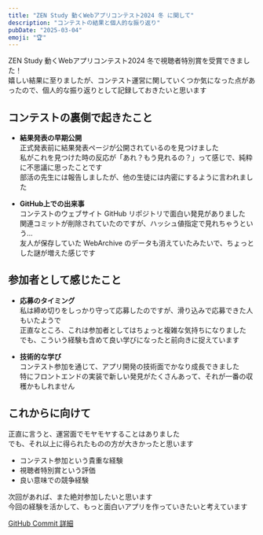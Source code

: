 ```yaml
---
title: "ZEN Study 動くWebアプリコンテスト2024 冬 に関して"
description: "コンテストの結果と個人的な振り返り"
pubDate: "2025-03-04"
emoji: "🏆"
---
```


ZEN Study 動くWebアプリコンテスト2024 冬で視聴者特別賞を受賞できました！  
嬉しい結果に至りましたが、コンテスト運営に関していくつか気になった点があったので、個人的な振り返りとして記録しておきたいと思います

## コンテストの裏側で起きたこと

- **結果発表の早期公開**  
  正式発表前に結果発表ページが公開されているのを見つけました  
  私がこれを見つけた時の反応が「あれ？もう見れるの？」って感じで、純粋に不思議に思ったことです  
  部活の先生には報告しましたが、他の生徒には内密にするように言われました

- **GitHub上での出来事**  
  コンテストのウェブサイト GitHub リポジトリで面白い発見がありました  
  関連コミットが削除されていたのですが、ハッシュ値指定で見れちゃうという...  
  友人が保存していた WebArchive のデータも消えていたみたいで、ちょっとした謎が増えた感じです

## 参加者として感じたこと

- **応募のタイミング**  
  私は締め切りをしっかり守って応募したのですが、滑り込みで応募できた人もいたようで  
  正直なところ、これは参加者としてはちょっと複雑な気持ちになりました  
  でも、こういう経験も含めて良い学びになったと前向きに捉えています

- **技術的な学び**  
  コンテスト参加を通じて、アプリ開発の技術面でかなり成長できました  
  特にフロントエンドの実装で新しい発見がたくさんあって、それが一番の収穫かもしれません

## これからに向けて

正直に言うと、運営面でモヤモヤすることはありました  
でも、それ以上に得られたものの方が大きかったと思います

- コンテスト参加という貴重な経験
- 視聴者特別賞という評価
- 良い意味での競争経験

次回があれば、また絶対参加したいと思います  
今回の経験を活かして、もっと面白いアプリを作っていきたいと考えています

[GitHub Commit 詳細](https://github.com/progedu/webappcontest/commit/94daec0b82f18df80a2f14d12783fe49666591a7)
